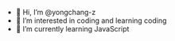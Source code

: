 - 👋 Hi, I’m @yongchang-z
- 👀 I’m interested in coding and learning coding
- 🌱 I’m currently learning JavaScript


<!---
yongchang-z/yongchang-z is a ✨ special ✨ repository because its `README.md` (this file) appears on your GitHub profile.
You can click the Preview link to take a look at your changes.
--->
